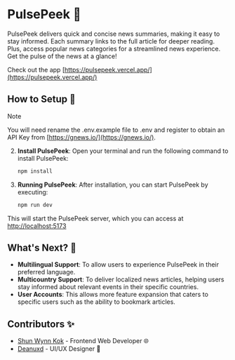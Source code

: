 # PulsePeek 👋

PulsePeek delivers quick and concise news summaries, making it easy to stay informed. Each summary links to the full article for deeper reading. Plus, access popular news categories for a streamlined news experience. Get the pulse of the news at a glance!

Check out the app [https://pulsepeek.vercel.app/](https://pulsepeek.vercel.app/)

## How to Setup 🚀

> [!NOTE]  
> You will need rename the .env.example file to .env and register to obtain an API Key from [https://gnews.io/](https://gnews.io/).

2. **Install PulsePeek**:
   Open your terminal and run the following command to install PulsePeek:

   ```bash
   npm install
   ```

3. **Running PulsePeek**:
   After installation, you can start PulsePeek by executing:

   ```bash
   npm run dev
   ```

This will start the PulsePeek server, which you can access at [http://localhost:5173](http://localhost:5173)

## What's Next? 🌟

- **Multilingual Support**: To allow users to experience PulsePeek in their preferred language.
- **Multicountry Support**: To deliver localized news articles, helping users stay informed about relevant events in their specific countries.
- **User Accounts**: This allows more feature expansion that caters to specific users such as the ability to bookmark articles.

## Contributors ✨

- [Shun Wynn Kok](https://github.com/shunwynn96) - Frontend Web Developer 🌐
- [Deanuxd](https://github.com/Deanuxd) - UI/UX Designer 🎨

